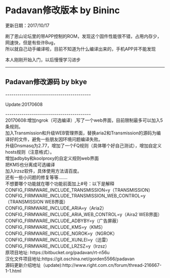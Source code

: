 <h1>Padavan修改版本 by Bininc</h1>
<p>更新日期：2017/10/17</p>

<p>刷了恩山论坛里的带APP控制的ROM，发现这个固件性能很不错，占用内存少，网速快，但是有些许Bug，<br>
所以就自己动手编译啦，目前不知道为什么编译出来的，手机APP并不能发现</p>
<p>本人刚刚开始入门，以后慢慢学习进步</p>

------------------------------------------------------------------------------------------
<h2>Padavan修改源码 by bkye</h2>
------------------------------------------
<p>Update:20170608</p>
------------------------------------------<br>
20170608:增加ngrok（可选编译）,写了一个web界面，目前限制最多可以加入5条规则。<br>
加入Transmission和升级WEB管理界面，替换aria2和Transmission的源码为编译好的文件，避免一些朋友因环境问题编译失败。<br>
升级Dnsmasq为2.77，增加了一个FQ规则（具体哪个好自己测试），增加自定义hosts规则（注意格式）。<br>
增加adbyby和koolproxy的自定义规则web界面<br>
把KMS也分离成可选编译<br>
加入lrzsz软件，具体使用方法请百度。<br>
还有一些小问题的修复等等.......<br>
不想要哪个功能就在哪个功能前面加上#号：以下是解释<br>
CONFIG_FIRMWARE_INCLUDE_TRANSMISSION=y（TRANSMISSION）<br>
CONFIG_FIRMWARE_INCLUDE_TRANSMISSION_WEB_CONTROL=y（TRANSMISSION WEB界面）<br>
CONFIG_FIRMWARE_INCLUDE_ARIA=y（Aria2）<br>
CONFIG_FIRMWARE_INCLUDE_ARIA_WEB_CONTROL=y（Aira2 WEB界面）<br>
CONFIG_FIRMWARE_INCLUDE_ADBYBY=y（广告屏蔽）<br>
CONFIG_FIRMWARE_INCLUDE_KMS=y（KMS）<br>
CONFIG_FIRMWARE_INCLUDE_NGROK=y（NGROK）<br>
CONFIG_FIRMWARE_INCLUDE_XUNLEI=y（迅雷）<br>
CONFIG_FIRMWARE_INCLUDE_LRZSZ=y（lrzsz）<br>
原项目地址: https://bitbucket.org/padavan/rt-n56u<br>
汉化文件项目地址:https://git.oschina.net/gorden5566/padavan <br>
源码更新介绍地址（update):http://www.right.com.cn/forum/thread-216667-1-1.html
